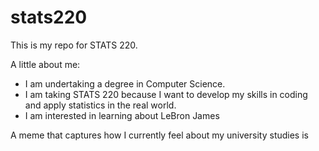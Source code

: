 # stats220

This is my repo for STATS 220. 

A little about me:

- I am undertaking a degree in Computer Science.
- I am taking STATS 220 because I want to develop my skills in coding and apply statistics in the real world.
- I am interested in learning about LeBron James

A meme that captures how I currently feel about my university studies is [](https://tenor.com/vo2haPZJXSg.gif)
